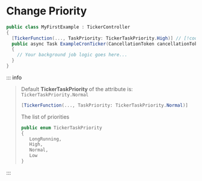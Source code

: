 # Change Priority
```csharp
public class MyFirstExample : TickerController
{
  [TickerFunction(..., TaskPriority: TickerTaskPriority.High)] // [!code focus]
  public async Task ExampleCronTicker(CancellationToken cancellationToken)
  {
    // Your background job logic goes here...
  }
}
```

::: info 
> Default <strong> TickerTaskPriority </strong> of the attribute is: `TickerTaskPriority.Normal`
>```csharp
> [TickerFunction(..., TaskPriority: TickerTaskPriority.Normal)]
>```
>The list of priorities
>```csharp
> public enum TickerTaskPriority
>{
>    LongRunning,
>    High,
>    Normal,
>    Low
>}
>```
::: 

